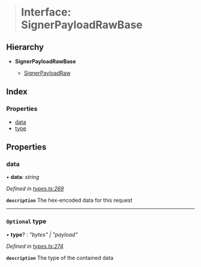 > # Interface: SignerPayloadRawBase

## Hierarchy

* **SignerPayloadRawBase**

  * [SignerPayloadRaw](_types_.signerpayloadraw.md)

## Index

### Properties

* [data](_types_.signerpayloadrawbase.md#data)
* [type](_types_.signerpayloadrawbase.md#optional-type)

## Properties

###  data

• **data**: *string*

*Defined in [types.ts:269](https://github.com/polkadot-js/api/blob/960d399/packages/api/src/types.ts#L269)*

**`description`** The hex-encoded data for this request

___

### `Optional` type

• **type**? : *"bytes" | "payload"*

*Defined in [types.ts:274](https://github.com/polkadot-js/api/blob/960d399/packages/api/src/types.ts#L274)*

**`description`** The type of the contained data